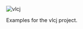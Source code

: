 ![vlcj](https://github.com/caprica/vlcj/raw/master/etc/vlcj-logo.png "vlcj")

Examples for the vlcj project.

